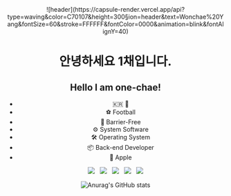 <div align="center">
![header](https://capsule-render.vercel.app/api?type=waving&color=C70107&height=300&section=header&text=Wonchae%20Yang&fontSize=60&stroke=FFFFFF&fontColor=0000&animation=blink&fontAlignY=40)

# 안녕하세요 1채입니다.
## Hello I am one-chae!

- 🇰🇷 🐘
- ⚽ Football
- 🚀 Barrier-Free
- ⚙ System Software
- 🛠 Operating System
- 📦 Back-end Developer
- 🍎 Apple

<img src="https://img.shields.io/badge/linux-FCC624?style=for-the-badge&logo=linux&logoColor=white"> &nbsp; <img src="https://img.shields.io/badge/django-092E20?style=for-the-badge&logo=django&logoColor=white"> &nbsp; <img src="https://img.shields.io/badge/nodedotjs-339933?style=for-the-badge&logo=nodedotjs&logoColor=white"> &nbsp; <img src="https://img.shields.io/badge/javascript-F7DF1E?style=for-the-badge&logo=javascript&logoColor=white"> &nbsp; <img src="https://img.shields.io/badge/mysql-4479A1?style=for-the-badge&logo=mysql&logoColor=white">

![Anurag's GitHub stats](https://github-readme-stats.vercel.app/api?username=ywonchae1&show_icons=true&hide_border=true&icon_color=C8102E&title_color=C8102E)
</div>

